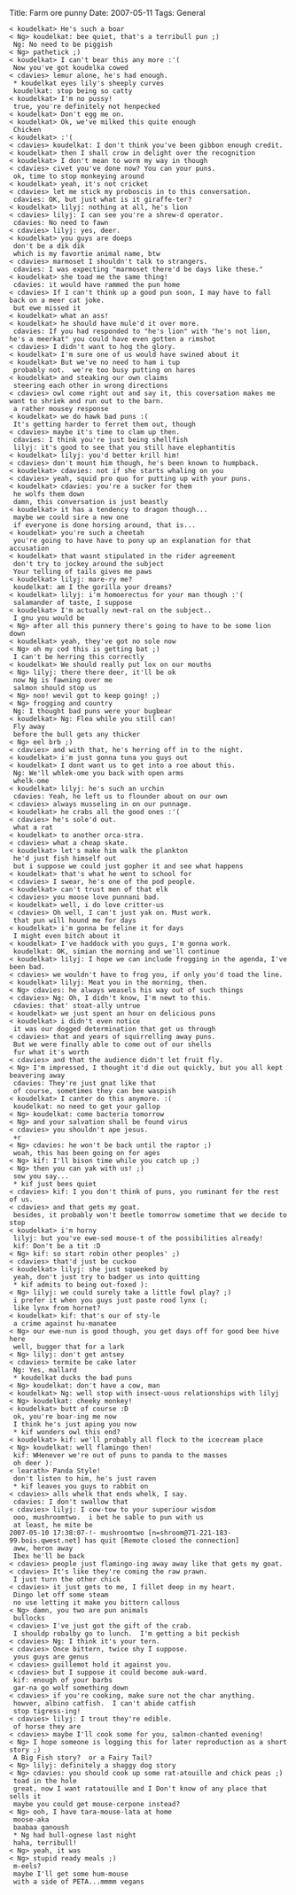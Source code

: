 Title: Farm ore punny
Date: 2007-05-11
Tags: General

    < koudelkat> He's such a boar
    < Ng> koudelkat: bee quiet, that's a terribull pun ;)
     Ng: No need to be piggish
    < Ng> pathetick ;)
    < koudelkat> I can't bear this any more :'(
     Now you've got koudelka cowed
    < cdavies> lemur alone, he's had enough.
     * koudelkat eyes lily's sheeply curves
     koudelkat: stop being so catty
    < koudelkat> I'm no pussy!
     true, you're definitely not henpecked
    < koudelkat> Don't egg me on.
    < koudelkat> Ok, we've milked this quite enough
     Chicken
    < koudelkat> :'(
    < cdavies> koudelkat: I don't think you've been gibbon enough credit.
    < koudelkat> then I shall crow in delight over the recognition
    < koudelkat> I don't mean to worm my way in though
    < cdavies> civet you've done now? You can your puns.
     ok, time to stop monkeying around
    < koudelkat> yeah, it's not cricket
    < cdavies> let me stick my proboscis in to this conversation.
     cdavies: OK, but just what is it giraffe-ter?
    < koudelkat> lilyj: nothing at all, he's lion
    < cdavies> lilyj: I can see you're a shrew-d operator.
     cdavies: No need to fawn
    < cdavies> lilyj: yes, deer.
    < koudelkat> you guys are doeps
     don't be a dik dik
     which is my favortie animal name, btw
    < cdavies> marmoset I shouldn't talk to strangers.
     cdavies: I was expecting "marmoset there'd be days like these."
    < koudelkat> she toad me the same thing!
     cdavies: it would have rammed the pun home
    < cdavies> If I can't think up a good pun soon, I may have to fall back on a meer cat joke.
     but ewe missed it
    < koudelkat> what an ass!
    < koudelkat> he should have mule'd it over more.
     cdavies: If you had responded to "he's lion" with "he's not lion, he's a meerkat" you could have even gotten a rimshot
    < cdavies> I didn't want to hog the glory.
    < koudelkat> I'm sure one of us would have swined about it
    < koudelkat> But we've no need to ham i tup
     probably not.  we're too busy putting on hares
    < koudelkat> and steaking our own claims
     steering each other in wrong directions
    < cdavies> owl come right out and say it, this coversation makes me want to shriek and run out to the barn.
     a rather mousey response
    < koudelkat> we do hawk bad puns :(
     It's getting harder to ferret them out, though
    < cdavies> maybe it's time to clam up then.
     cdavies: I think you're just being shellfish
     lilyj: it's good to see that you still have elephantitis
    < koudelkat> lilyj: you'd better krill him!
    < cdavies> don't mount him though, he's been known to humpback.
    < koudelkat> cdavies: not if she starts whaling on you
    < cdavies> yeah, squid pro quo for putting up with your puns.
    < koudelkat> cdavies: you're a sucker for them
     he wolfs them down
     damn, this conversation is just beastly
    < koudelkat> it has a tendency to dragon though...
     maybe we could sire a new one
     if everyone is done horsing around, that is...
    < koudelkat> you're such a cheetah
     you're going to have have to pony up an explanation for that accusation
    < koudelkat> that wasnt stipulated in the rider agreement
     don't try to jockey around the subject
     Your telling of tails gives me paws
    < koudelkat> lilyj: mare-ry me?
     koudelkat: am I the gorilla your dreams?
    < koudelkat> lilyj: i'm homoerectus for your man though :'(
     salamander of taste, I suppose
    < koudelkat> I'm actually newt-ral on the subject..
     I gnu you would be
    < Ng> after all this punnery there's going to have to be some lion down
    < koudelkat> yeah, they've got no sole now
    < Ng> oh my cod this is getting bat ;)
     I can't be herring this correctly
    < koudelkat> We should really put lox on our mouths
    < Ng> lilyj: there there deer, it'll be ok
     now Ng is fawning over me
     salmon should stop us
    < Ng> noo! wevil got to keep going! ;)
    < Ng> frogging and country
     Ng: I thought bad puns were your bugbear
    < koudelkat> Ng: Flea while you still can!
     Fly away
     before the bull gets any thicker
    < Ng> eel brb ;)
    < cdavies> and with that, he's herring off in to the night.
    < koudelkat> i'm just gonna tuna you guys out
    < koudelkat> I dont want us to get into a roe about this.
     Ng: We'll whlek-ome you back with open arms
     whelk-ome
    < koudelkat> lilyj: he's such an urchin
     cdavies: Yeah, he left us to flounder about on our own
    < cdavies> always musseling in on our punnage.
    < koudelkat> he crabs all the good ones :'(
    < cdavies> he's sole'd out.
     what a rat
    < koudelkat> to another orca-stra.
    < cdavies> what a cheap skate.
    < koudelkat> let's make him walk the plankton
     he'd just fish himself out
     but i suppose we could just gopher it and see what happens
    < koudelkat> that's what he went to school for
    < cdavies> I swear, he's one of the pod people.
    < koudelkat> can't trust men of that elk
    < cdavies> you moose love punnani bad.
    < koudelkat> well, i do love critter-us
    < cdavies> Oh well, I can't just yak on. Must work.
     that pun will hound me for days
    < koudelkat> i'm gonna be feline it for days
     I might even bitch about it
    < koudelkat> I've haddock with you guys, I'm gonna work.
     koudelkat: OK, simian the morning and we'll continue
    < koudelkat> lilyj: I hope we can include frogging in the agenda, I've been bad.
    < cdavies> we wouldn't have to frog you, if only you'd toad the line.
    < koudelkat> lilyj: Meat you in the morning, then.
    < Ng> cdavies: he always weasels his way out of such things
    < cdavies> Ng: Oh, I didn't know, I'm newt to this.
     cdavies: that' stoat-ally untrue
    < koudelkat> we just spent an hour on delicious puns
    < koudelkat> i didn't even notice
     it was our dogged determination that got us through
    < cdavies> that and years of squirrelling away puns.
     But we were finally able to come out of our shells
     fur what it's worth
    < cdavies> and that the audience didn't let fruit fly.
    < Ng> I'm impressed, I thought it'd die out quickly, but you all kept beavering away
     cdavies: They're just gnat like that
     of course, sometimes they can bee waspish
    < koudelkat> I canter do this anymore. :(
     koudelkat: no need to get your gallop
    < Ng> koudelkat: come bacteria tomorrow
    < Ng> and your salvation shall be found virus
    < cdavies> you shouldn't ape jesus.
     +r
    < Ng> cdavies: he won't be back until the raptor ;)
     woah, this has been going on for ages
    < Ng> kif: I'll bison time while you catch up ;)
    < Ng> then you can yak with us! ;)
     sow you say...
     * kif just bees quiet
    < cdavies> kif: I you don't think of puns, you ruminant for the rest of us.
    < cdavies> and that gets my goat.
     besides, it probably won't beetle tomorrow sometime that we decide to stop
    < koudelkat> i'm horny
     lilyj: but you've ewe-sed mouse-t of the possibilities already!
     kif: Don't be a tit :D
    < Ng> kif: so start robin other peoples' ;)
    < cdavies> that'd just be cuckoo
    < koudelkat> lilyj: she just squeeked by
     yeah, don't just try to badger us into quitting
     * kif admits to being out-foxed ):
    < Ng> lilyj: we could surely take a little fowl play? ;)
     i prefer it when you guys just paste rood lynx (;
     like lynx from hornet?
    < koudelkat> kif: that's our of sty-le
     a crime against hu-manatee
    < Ng> our ewe-nun is good though, you get days off for good bee hive here
     well, bugger that for a lark
    < Ng> lilyj: don't get antsey
    < cdavies> termite be cake later
     Ng: Yes, mallard
     * koudelkat ducks the bad puns
    < Ng> koudelkat: don't have a cow, man
    < koudelkat> Ng: well stop with insect-uous relationships with lilyj
    < Ng> koudelkat: cheeky monkey!
    < koudelkat> butt of course :D
     ok, you're boar-ing me now
     I think he's just aping you now
     * kif wonders owl this end?
    < koudelkat> kif: we'll probably all flock to the icecream place
    < Ng> koudelkat: well flamingo then!
     kif: WHenever we're out of puns to panda to the masses
     oh deer ):
    < learath> Panda Style!
     don't listen to him, he's just raven
     * kif leaves you guys to rabbit on
    < cdavies> alls whelk that ends whelk, I say.
     cdavies: I don't swallow that
    < cdavies> lilyj: I cow-tow to your superiour wisdom
     ooo, mushroomtwo.  i bet he sable to pun with us
     at least, he mite be
    2007-05-10 17:38:07-!- mushroomtwo [n=shroom@71-221-183-99.bois.qwest.net] has quit [Remote closed the connection]
     aww, heron away
     Ibex he'll be back
    < cdavies> people just flamingo-ing away away like that gets my goat.
    < cdavies> It's like they're coming the raw prawn.
     I just turn the other chick
    < cdavies> it just gets to me, I fillet deep in my heart.
     Dingo let off some steam
     no use letting it make you bittern callous
    < Ng> damn, you two are pun animals
     bullocks
    < cdavies> I've just got the gift of the crab.
     I shouldp robalby go to lunch.  I'm getting a bit peckish
    < cdavies> Ng: I think it's your tern.
    < cdavies> Once bittern, twice shy I suppose.
     yous guys are genus
    < cdavies> guillemot hold it against you.
    < cdavies> but I suppose it could become auk-ward.
     kif: enough of your barbs
     gar-na go wolf something down
    < cdavies> if you're cooking, make sure not the char anything.
     howver, albino catfish.  I can't abide catfish
     stop tigress-ing!
    < cdavies> lilyj: I trout they're edible.
     of horse they are
    < cdavies> maybe I'll cook some for you, salmon-chanted evening!
    < Ng> I hope someone is logging this for later reproduction as a short story ;)
     A Big Fish story?  or a Fairy Tail?
    < Ng> lilyj: definitely a shaggy dog story
    < Ng> cdavies: you should cook up some rat-atouille and chick peas ;)
     toad in the hole
     great, now I want ratatouille and I Don't know of any place that sells it
     maybe you could get mouse-cerpone instead?
    < Ng> ooh, I have tara-mouse-lata at home
     moose-aka
     baabaa ganoush
     * Ng had bull-ognese last night
     haha, terribull!
    < Ng> yeah, it was
    < Ng> stupid ready meals ;)
     m-eels?
     maybe I'll get some hum-mouse
     with a side of PETA...mmmm vegans
